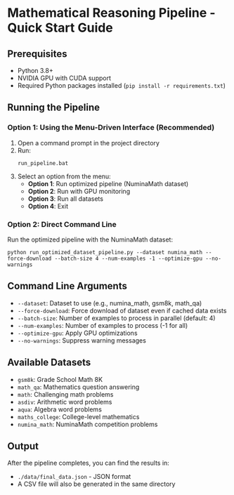 # Mathematical Reasoning Pipeline - Quick Start Guide

## Prerequisites

- Python 3.8+
- NVIDIA GPU with CUDA support
- Required Python packages installed (`pip install -r requirements.txt`)

## Running the Pipeline

### Option 1: Using the Menu-Driven Interface (Recommended)

1. Open a command prompt in the project directory
2. Run:
   ```
   run_pipeline.bat
   ```
3. Select an option from the menu:
   - **Option 1**: Run optimized pipeline (NuminaMath dataset)
   - **Option 2**: Run with GPU monitoring
   - **Option 3**: Run all datasets
   - **Option 4**: Exit

### Option 2: Direct Command Line

Run the optimized pipeline with the NuminaMath dataset:
```
python run_optimized_dataset_pipeline.py --dataset numina_math --force-download --batch-size 4 --num-examples -1 --optimize-gpu --no-warnings
```

## Command Line Arguments

- `--dataset`: Dataset to use (e.g., numina_math, gsm8k, math_qa)
- `--force-download`: Force download of dataset even if cached data exists
- `--batch-size`: Number of examples to process in parallel (default: 4)
- `--num-examples`: Number of examples to process (-1 for all)
- `--optimize-gpu`: Apply GPU optimizations
- `--no-warnings`: Suppress warning messages

## Available Datasets

- `gsm8k`: Grade School Math 8K
- `math_qa`: Mathematics question answering
- `math`: Challenging math problems
- `asdiv`: Arithmetic word problems
- `aqua`: Algebra word problems
- `maths_college`: College-level mathematics
- `numina_math`: NuminaMath competition problems

## Output

After the pipeline completes, you can find the results in:
- `./data/final_data.json` - JSON format
- A CSV file will also be generated in the same directory
